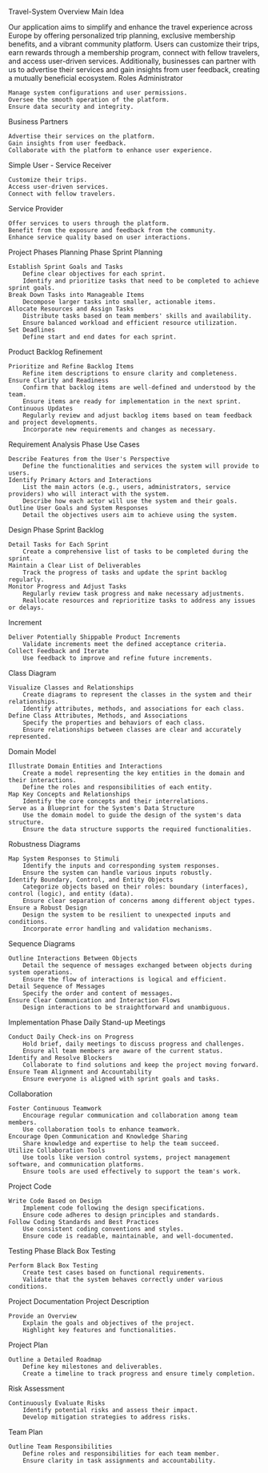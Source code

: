 Travel-System 
Overview
Main Idea

Our application aims to simplify and enhance the travel experience across Europe by offering personalized trip planning, exclusive membership benefits, and a vibrant community platform. Users can customize their trips, earn rewards through a membership program, connect with fellow travelers, and access user-driven services. Additionally, businesses can partner with us to advertise their services and gain insights from user feedback, creating a mutually beneficial ecosystem.
Roles
Administrator

    Manage system configurations and user permissions.
    Oversee the smooth operation of the platform.
    Ensure data security and integrity.

Business Partners

    Advertise their services on the platform.
    Gain insights from user feedback.
    Collaborate with the platform to enhance user experience.

Simple User - Service Receiver

    Customize their trips.
    Access user-driven services.
    Connect with fellow travelers.

Service Provider

    Offer services to users through the platform.
    Benefit from the exposure and feedback from the community.
    Enhance service quality based on user interactions.

Project Phases
Planning Phase
Sprint Planning

    Establish Sprint Goals and Tasks
        Define clear objectives for each sprint.
        Identify and prioritize tasks that need to be completed to achieve sprint goals.
    Break Down Tasks into Manageable Items
        Decompose larger tasks into smaller, actionable items.
    Allocate Resources and Assign Tasks
        Distribute tasks based on team members' skills and availability.
        Ensure balanced workload and efficient resource utilization.
    Set Deadlines
        Define start and end dates for each sprint.

Product Backlog Refinement

    Prioritize and Refine Backlog Items
        Refine item descriptions to ensure clarity and completeness.
    Ensure Clarity and Readiness
        Confirm that backlog items are well-defined and understood by the team.
        Ensure items are ready for implementation in the next sprint.
    Continuous Updates
        Regularly review and adjust backlog items based on team feedback and project developments.
        Incorporate new requirements and changes as necessary.

Requirement Analysis Phase
Use Cases

    Describe Features from the User's Perspective
        Define the functionalities and services the system will provide to users.
    Identify Primary Actors and Interactions
        List the main actors (e.g., users, administrators, service providers) who will interact with the system.
        Describe how each actor will use the system and their goals.
    Outline User Goals and System Responses
        Detail the objectives users aim to achieve using the system.

Design Phase
Sprint Backlog

    Detail Tasks for Each Sprint
        Create a comprehensive list of tasks to be completed during the sprint.
    Maintain a Clear List of Deliverables
        Track the progress of tasks and update the sprint backlog regularly.
    Monitor Progress and Adjust Tasks
        Regularly review task progress and make necessary adjustments.
        Reallocate resources and reprioritize tasks to address any issues or delays.

Increment

    Deliver Potentially Shippable Product Increments
        Validate increments meet the defined acceptance criteria.
    Collect Feedback and Iterate
        Use feedback to improve and refine future increments.

Class Diagram

    Visualize Classes and Relationships
        Create diagrams to represent the classes in the system and their relationships.
        Identify attributes, methods, and associations for each class.
    Define Class Attributes, Methods, and Associations
        Specify the properties and behaviors of each class.
        Ensure relationships between classes are clear and accurately represented.

Domain Model

    Illustrate Domain Entities and Interactions
        Create a model representing the key entities in the domain and their interactions.
        Define the roles and responsibilities of each entity.
    Map Key Concepts and Relationships
        Identify the core concepts and their interrelations.
    Serve as a Blueprint for the System's Data Structure
        Use the domain model to guide the design of the system's data structure.
        Ensure the data structure supports the required functionalities.

Robustness Diagrams

    Map System Responses to Stimuli
        Identify the inputs and corresponding system responses.
        Ensure the system can handle various inputs robustly.
    Identify Boundary, Control, and Entity Objects
        Categorize objects based on their roles: boundary (interfaces), control (logic), and entity (data).
        Ensure clear separation of concerns among different object types.
    Ensure a Robust Design
        Design the system to be resilient to unexpected inputs and conditions.
        Incorporate error handling and validation mechanisms.

Sequence Diagrams

    Outline Interactions Between Objects
        Detail the sequence of messages exchanged between objects during system operations.
        Ensure the flow of interactions is logical and efficient.
    Detail Sequence of Messages
        Specify the order and content of messages.
    Ensure Clear Communication and Interaction Flows
        Design interactions to be straightforward and unambiguous.

Implementation Phase
Daily Stand-up Meetings

    Conduct Daily Check-ins on Progress
        Hold brief, daily meetings to discuss progress and challenges.
        Ensure all team members are aware of the current status.
    Identify and Resolve Blockers
        Collaborate to find solutions and keep the project moving forward.
    Ensure Team Alignment and Accountability
        Ensure everyone is aligned with sprint goals and tasks.

Collaboration

    Foster Continuous Teamwork
        Encourage regular communication and collaboration among team members.
        Use collaboration tools to enhance teamwork.
    Encourage Open Communication and Knowledge Sharing
        Share knowledge and expertise to help the team succeed.
    Utilize Collaboration Tools
        Use tools like version control systems, project management software, and communication platforms.
        Ensure tools are used effectively to support the team's work.

Project Code

    Write Code Based on Design
        Implement code following the design specifications.
        Ensure code adheres to design principles and standards.
    Follow Coding Standards and Best Practices
        Use consistent coding conventions and styles.
        Ensure code is readable, maintainable, and well-documented.

Testing Phase
Black Box Testing

    Perform Black Box Testing
        Create test cases based on functional requirements.
        Validate that the system behaves correctly under various conditions.

Project Documentation
Project Description

    Provide an Overview
        Explain the goals and objectives of the project.
        Highlight key features and functionalities.

Project Plan

    Outline a Detailed Roadmap
        Define key milestones and deliverables.
        Create a timeline to track progress and ensure timely completion.

Risk Assessment

    Continuously Evaluate Risks
        Identify potential risks and assess their impact.
        Develop mitigation strategies to address risks.

Team Plan

    Outline Team Responsibilities
        Define roles and responsibilities for each team member.
        Ensure clarity in task assignments and accountability.
